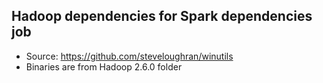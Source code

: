 ## Hadoop dependencies for Spark dependencies job

* Source: https://github.com/steveloughran/winutils
* Binaries are from Hadoop 2.6.0 folder
